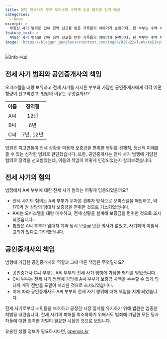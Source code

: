 ```yaml
---
title: 동탄 전세사기 부부 오피스텔 수백채 소유 혐의로 징역 예상
categories:
  - News
excerpt: >
  부동산 사기 범죄로 인해 징역 선고를 받은 가족들의 이야기가 논란이다. 한 부부는 수백 채의 오피스텔을 구매한 뒤 보증금을 편취했으며, 공인중개사 부부도 이에 가담한 혐의를 받고 있다. 이들의 무자본 갭투자 방식의 사기로 140명에게 약 170억 원을 피해를 입혔으며, 법원은 사기죄를 인정하고 있다. 이들은 재산을 늘리는 욕구로 인해 피해를 입은 임차인들을 무시한 채 역전세 상황을 조성했다는 것으로 알려졌다.
feature_text: >
  부동산 사기 범죄로 인해 징역 선고를 받은 가족들의 이야기가 논란이다. 한 부부는 수백 채의 오피스텔을 구매한 뒤 보증금을 편취했으며, 공인중개사 부부도 이에 가담한 혐의를 받고 있다. 이들의 무자본 갭투자 방식의 사기로 140명에게 약 170억 원을 피해를 입혔으며, 법원은 사기죄를 인정하고 있다. 이들은 재산을 늘리는 욕구로 인해 피해를 입은 임차인들을 무시한 채 역전세 상황을 조성했다는 것으로 알려졌다.
image: 'https://blogger.googleusercontent.com/img/b/R29vZ2xl/AVvXsEixyZcFfHzMRdzZMjFBmAUKJYCLCGyLL1o632UiGVXcaFdKo_bkvkuCioo0uUKlGfBVcT3P84aROyZIXSBEx3Aw5nCQ3pTgDom1WDC4m8eifvWiAmWEEVb4x6G_l8C0QH225ldMjyaFvpxGEBGNO37VmDTDMHGhJPq73UglMfDca1-0aw/s1600/blogspot.png'
---
```


<p><img src="https://blogger.googleusercontent.com/img/b/R29vZ2xl/AVvXsEixyZcFfHzMRdzZMjFBmAUKJYCLCGyLL1o632UiGVXcaFdKo_bkvkuCioo0uUKlGfBVcT3P84aROyZIXSBEx3Aw5nCQ3pTgDom1WDC4m8eifvWiAmWEEVb4x6G_l8C0QH225ldMjyaFvpxGEBGNO37VmDTDMHGhJPq73UglMfDca1-0aw/s1600/blogspot.png" alt="info 속보" /></p>

<h2 data-ke-size="size26">전세 사기 범죄와 공인중개사의 책임</h2>

<p data-ke-size="size16">오피스텔을 대량 보유하고 전세 사기를 저지른 부부와 가담한 공인중개사에게 각각 어떤 형량이 선고되었고, 법원의 이유는 무엇일까요?</p>

<table>
  <tbody>
    <tr>
      <td style="text-align: center; height: 17px;"><b>이름</b></td>
      <td style="text-align: center; height: 17px;"><b>징역형</b></td>
    </tr>
    <tr>
      <td style="text-align: center; height: 17px;">A씨</td>
      <td style="text-align: center; height: 17px;">12년</td>
    </tr>
    <tr>
      <td style="text-align: center; height: 17px;">B씨</td>
      <td style="text-align: center; height: 17px;">6년</td>
    </tr>
    <tr>
      <td style="text-align: center; height: 17px;">C씨</td>
      <td style="text-align: center; height: 17px;">7년, 12년</td>
    </tr>
  </tbody>
</table>

<p data-ke-size="size16">법원은 피고인들이 전세 상황을 악용해 보증금을 편취한 행위를 경제적, 정신적 피해를 줄 수 있는 심각한 범죄로 판단했습니다. 또한, 공인중개사는 전세 사기 범행에 가담한 혐의로 징역을 선고받았는데, 이들의 책임이 어떻게 인정되었는지 살펴보겠습니다.</p>

<h2 data-ke-size="size26">전세 사기의 혐의</h2>

<p data-ke-size="size16">법정에서 A씨 부부에 대한 전세 사기 혐의는 어떻게 입증되었을까요?</p>

<ul>
  <li>전세 사기의 혐의는 A씨 부부가 무자본 갭투자 방식으로 오피스텔을 매입하고, 약 170억 원 상당의 임대차 보증금을 편취한 것으로 기소되었습니다.</li>
  <li>A씨는 오피스텔을 대량 매수하고, 전세 상황을 설계해 보증금을 편취한 것으로 조사되었습니다.</li>
  <li>법원은 A씨 부부가 임대차 계약 당시 보증금 반환 의사가 없었고, 사기죄의 미필적 고의가 있다고 판단했습니다.</li>
</ul>

<h2 data-ke-size="size26">공인중개사의 책임</h2>

<p data-ke-size="size16">범행에 가담한 공인중개사의 역할과 그에 따른 책임은 무엇일까요?</p>

<ul>
  <li>공인중개사 C씨 부부는 A씨 부부의 전세 사기 범행에 가담한 혐의를 받았습니다.</li>
  <li>C씨 부부는 전세 사기 범행에 가담해 A씨 부부가 보증금 차액을 수수할 수 있게 임대차 계약 전반을 도맡아 처리한 것으로 조사되었습니다.</li>
  <li>이에 따라 공인중개사도 A씨 부부의 전세 사기 행위에 대해 책임을 지게 되었습니다.</li>
</ul>

<p data-ke-size="size16">전세 사기로부터 시민들을 보호하고 공정한 시장 질서를 유지하기 위해 법원은 엄중한 처벌을 내렸습니다. 전세 사기의 피해를 최소화하기 위해서도 범죄에 가담한 모든 당사자들에 대한 엄격한 처벌이 필요한 시점인 것으로 보입니다.</p>
유용한 생활 정보가 필요하시다면, <a href="https://opensis.kr" rel="dofollow">opensis.kr</a>



